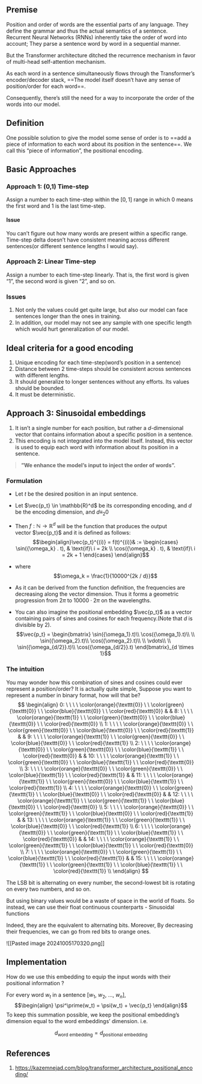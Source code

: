 ## Premise
Position and order of words are the essential parts of any language. They define the grammar and thus the actual semantics of a sentence. 
\
Recurrent Neural Networks (RNNs) inherently take the order of word into account; They parse a sentence word by word in a sequential manner.

But the Transformer architecture ditched the recurrence mechanism in favor of multi-head self-attention mechanism.

As each word in a sentence simultaneously flows through the Transformer’s encoder/decoder stack, ==The model itself doesn’t have any sense of position/order for each word==. 

Consequently, there’s still the need for a way to incorporate the order of the words into our model.

## Definition
One possible solution to give the model some sense of order is to ==add a piece of information to each word about its position in the sentence==. We call this “piece of information”, the positional encoding.

## Basic Approaches

### Approach 1: (0,1) Time-step
Assign a number to each time-step within the $[0, 1]$ range in which $0$ means the first word and $1$ is the last time-step.
#### Issue
You can’t figure out how many words are present within a specific range. Time-step delta doesn’t have consistent meaning across different sentences(or different sentence lengths I would say).

### Approach 2: Linear Time-step
Assign a number to each time-step linearly. That is, the first word is given “1”, the second word is given “2”, and so on. 
### Issues
1. Not only the values could get quite large, but also our model can face sentences longer than the ones in training.
2. In addition, our model may not see any sample with one specific length which would hurt generalization of our model.

## Ideal criteria for a good encoding
1. Unique encoding for each time-step(word’s position in a sentence)
2. Distance between 2 time-steps should be consistent across sentences with different lengths.
3. It should generalize to longer sentences without any efforts. Its values should be bounded.
4. It must be deterministic.
## Approach 3: Sinusoidal embeddings
1. It isn’t a single number for each position, but rather a $d$-dimensional vector that contains information about a specific position in a sentence. 
2. This encoding is not integrated into the model itself. Instead, this vector is used to equip each word with information about its position in a sentence. 

> **”We enhance the model’s input to inject the order of words”.**

### Formulation
- Let $t$ be the desired position in an input sentence. 
- Let $\vec{p_t} \in \mathbb{R}^d$ be its corresponding encoding, and $d$ be the encoding dimension, and $d \equiv_2 0$
- Then $f : \mathbb{N} \rightarrow \mathbb{R}^d$ will be the function that produces the output vector $\vec{p_t}$ and it is defined as follows:$$\begin{align}\vec{p_t}^{(i)} = f(t)^{(i)}& := \begin{cases}
      \sin({\omega_k} . t),  & \text{if}\  i = 2k \\
      \cos({\omega_k} . t),  & \text{if}\  i = 2k + 1
  \end{cases}
\end{align}$$
- where $$\omega_k = \frac{1}{10000^{2k / d}}$$
- As it can be derived from the function definition, the frequencies are decreasing along the vector dimension. Thus it forms a geometric progression from $2\pi$ to $10000⋅2\pi$ on the wavelengths.

- You can also imagine the positional embedding $\vec{p_t}$ as a vector containing pairs of sines and cosines for each frequency.(Note that $d$ is divisible by 2). $$\vec{p_t} = \begin{bmatrix} \sin({\omega_1}.t)\\ \cos({\omega_1}.t)\\ \\ \sin({\omega_2}.t)\\ \cos({\omega_2}.t)\\ \\ \vdots\\ \\ \sin({\omega_{d/2}}.t)\\ \cos({\omega_{d/2}}.t) \end{bmatrix}_{d \times 1}$$
### The intuition
You may wonder how this combination of sines and cosines could ever represent a position/order? It is actually quite simple, Suppose you want to represent a number in binary format, how will that be?
$$
\begin{align}
  0: \ \ \ \ \color{orange}{\texttt{0}} \ \ \color{green}{\texttt{0}} \ \ \color{blue}{\texttt{0}} \ \ \color{red}{\texttt{0}} & & 
  8: \ \ \ \ \color{orange}{\texttt{1}} \ \ \color{green}{\texttt{0}} \ \ \color{blue}{\texttt{0}} \ \ \color{red}{\texttt{0}} \\
  1: \ \ \ \ \color{orange}{\texttt{0}} \ \ \color{green}{\texttt{0}} \ \ \color{blue}{\texttt{0}} \ \ \color{red}{\texttt{1}} & & 
  9: \ \ \ \ \color{orange}{\texttt{1}} \ \ \color{green}{\texttt{0}} \ \ \color{blue}{\texttt{0}} \ \ \color{red}{\texttt{1}} \\ 
  2: \ \ \ \ \color{orange}{\texttt{0}} \ \ \color{green}{\texttt{0}} \ \ \color{blue}{\texttt{1}} \ \ \color{red}{\texttt{0}} & & 
  10: \ \ \ \ \color{orange}{\texttt{1}} \ \ \color{green}{\texttt{0}} \ \ \color{blue}{\texttt{1}} \ \ \color{red}{\texttt{0}} \\ 
  3: \ \ \ \ \color{orange}{\texttt{0}} \ \ \color{green}{\texttt{0}} \ \ \color{blue}{\texttt{1}} \ \ \color{red}{\texttt{1}} & & 
  11: \ \ \ \ \color{orange}{\texttt{1}} \ \ \color{green}{\texttt{0}} \ \ \color{blue}{\texttt{1}} \ \ \color{red}{\texttt{1}} \\ 
  4: \ \ \ \ \color{orange}{\texttt{0}} \ \ \color{green}{\texttt{1}} \ \ \color{blue}{\texttt{0}} \ \ \color{red}{\texttt{0}} & & 
  12: \ \ \ \ \color{orange}{\texttt{1}} \ \ \color{green}{\texttt{1}} \ \ \color{blue}{\texttt{0}} \ \ \color{red}{\texttt{0}} \\
  5: \ \ \ \ \color{orange}{\texttt{0}} \ \ \color{green}{\texttt{1}} \ \ \color{blue}{\texttt{0}} \ \ \color{red}{\texttt{1}} & & 
  13: \ \ \ \ \color{orange}{\texttt{1}} \ \ \color{green}{\texttt{1}} \ \ \color{blue}{\texttt{0}} \ \ \color{red}{\texttt{1}} \\
  6: \ \ \ \ \color{orange}{\texttt{0}} \ \ \color{green}{\texttt{1}} \ \ \color{blue}{\texttt{1}} \ \ \color{red}{\texttt{0}} & & 
  14: \ \ \ \ \color{orange}{\texttt{1}} \ \ \color{green}{\texttt{1}} \ \ \color{blue}{\texttt{1}} \ \ \color{red}{\texttt{0}} \\
  7: \ \ \ \ \color{orange}{\texttt{0}} \ \ \color{green}{\texttt{1}} \ \ \color{blue}{\texttt{1}} \ \ \color{red}{\texttt{1}} & & 
  15: \ \ \ \ \color{orange}{\texttt{1}} \ \ \color{green}{\texttt{1}} \ \ \color{blue}{\texttt{1}} \ \ \color{red}{\texttt{1}} \\
\end{align}
$$

The LSB bit is alternating on every number, the second-lowest bit is rotating on every two numbers, and so on.

But using binary values would be a waste of space in the world of floats. So instead, we can use their float continuous counterparts - Sinusoidal functions

Indeed, they are the equivalent to alternating bits. Moreover, By decreasing their frequencies, we can go from red bits to orange ones.

![[Pasted image 20241005170320.png]]

## Implementation
How do we use this embedding to equip the input words with their positional information ?

For every word $w_{t}$ in a sentence $[$$w_{1}$, $w_{2}$, $\dots$, $w_{n}$$]$, 
$$\begin{align}
\psi^\prime(w_t) = \psi(w_t) + \vec{p_t}
\end{align}$$
To keep this summation possible, we keep the positional embedding’s dimension equal to the word embeddings’ dimension. i.e.

$$d_{\text{word embedding}} = d_{\text{positional embedding}}$$

 

## References
1. https://kazemnejad.com/blog/transformer_architecture_positional_encoding/
